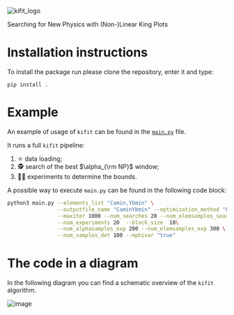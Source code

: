 
![kifit_logo](https://github.com/user-attachments/assets/950adab6-bc29-4850-b916-57bb902bd8cd)


Searching for New Physics with (Non-)Linear King Plots



# Installation instructions

To install the package run please clone the repository, enter it and type:
```
pip install .
```

# Example

An example of usage of `kifit` can be found in the [`main.py`](https://github.com/MatteoRobbiati/kifit/blob/main/src/kifit/main.py) file.

It runs a full `kifit` pipeline:
1. ⚛️ data loading;
2. 🕵️ search of the best $\alpha_{\rm NP}$ window;
3. 🧑‍🔬 experiments to determine the bounds.

A possible way to execute `main.py` can be found in the following code block:

```sh
python3 main.py --elements_list "Camin,Ybmin" \
                --outputfile_name "CaminYbmin" --optimization_method "Powell" \
                --maxiter 1000 --num_searches 20 --num_elemsamples_search 300 \
                --num_experiments 20  --block_size  10\
                --num_alphasamples_exp 200 --num_elemsamples_exp 300 \
                --num_samples_det 100 --mphivar "true"
```


# The code in a diagram

In the following diagram you can find a schematic overview of the `kifit` algorithm.

![image](https://github.com/user-attachments/assets/317d2e44-4f35-4f7d-a648-075a8267f72b)
